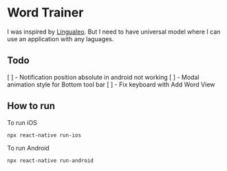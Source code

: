 # Word Trainer

I was inspired by [Lingualeo](https://github.com/LinguaLeo). But I need to have universal model where I can use an application with any laguages.

## Todo
[ ] - Notification position absolute in android not working
[ ] - Modal animation style for Bottom tool bar
[ ] - Fix keyboard with Add Word View

## How to run

To run iOS

```bash
npx react-native run-ios
```

To run Android

```bash
npx react-native run-android
```

